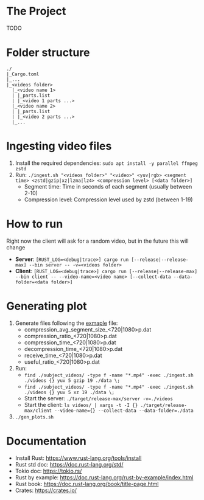 # The Project
TODO

# Folder structure
```
./
|_Cargo.toml
|_...
|_<videos folder>
  |_<video name 1>
  | |_parts.list
  | |_<video 1 parts ...>
  |_<video name 2>
  | |_parts.list
  | |_<video 2 parts ...>
  |_...
```
# Ingesting video files
1. Install the required dependencies: `sudo apt install -y parallel ffmpeg zstd`
2. Run: `./ingest.sh "<videos folder>" "<video>" <yuv|rgb> <segment time> <zstd|gzip|xz|lzma|lz4> <compression level> [<data folder>]`
	* Segment time: Time in seconds of each segment (usually between 2-10)
	* Compression level: Compression level used by zstd (between 1-19)

# How to run
Right now the client will ask for a random video, but in the future this will change
* **Server**: `[RUST_LOG=<debug|trace>] cargo run [--release|--release-max] --bin server -- -v=<videos folder>`
* **Client**: `[RUST_LOG=<debug|trace>] cargo run [--release|--release-max] --bin client -- --video-name=<video name> [--collect-data --data-folder=<data folder>]`

# Generating plot
1. Generate files following the [exmaple](data/format.example) file:
    * compression_avg_segment_size_<720|1080>p.dat
    * compression_ratio_<720|1080>p.dat
    * compression_time_<720|1080>p.dat
    * decompression_time_<720|1080>p.dat
    * receive_time_<720|1080>p.dat
    * useful_ratio_<720|1080>p.dat
2. Run:
    * `find ./subject_videos/ -type f -name "*.mp4" -exec ./ingest.sh ./videos {} yuv 5 gzip 19 ./data \;`
    * `find ./subject_videos/ -type f -name "*.mp4" -exec ./ingest.sh ./videos {} yuv 5 xz 19 ./data \;`
    * Start the server: `./target/release-max/server -v=./videos`
    * Start the client: `ls videos/ | xargs -t -I {} ./target/release-max/client --video-name={} --collect-data --data-folder=./data`
3. `./gen_plots.sh`

# Documentation
* Install Rust: https://www.rust-lang.org/tools/install
* Rust std doc: https://doc.rust-lang.org/std/
* Tokio doc: https://tokio.rs/
* Rust by example: https://doc.rust-lang.org/rust-by-example/index.html
* Rust book: https://doc.rust-lang.org/book/title-page.html
* Crates: https://crates.io/
